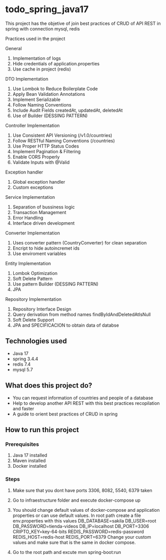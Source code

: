 # todo_spring_java17
This project has the objetive of join best practices of CRUD of API REST
in spring with connection mysql, redis

Practices used in the project

General
1. Implementation of logs
2. Hide credentials of application.properties
3. Use cache in project (redis)

DTO Implementation
1. Use Lombok to Reduce Boilerplate Code
2. Apply Bean Validation Annotations
3. Implement Serializable
4. Follow Naming Conventions
5. Include Audit Fields createdAt, updatedAt, deletedAt
6. Use of Builder (DESSING PATTERN)

Controller Implementation

1. Use Consistent API Versioning (/v1.0/countries)
2. Follow RESTful Naming Conventions (/countries)
3. Use Proper HTTP Status Codes
4. Implement Pagination & Filtering
6. Enable CORS Properly
7. Validate Inputs with @Valid

Exception handler
1. Global exception handler
2. Custom exceptions

Service Implementation
1. Separation of bussiness logic
2. Transaction Management
3. Error Handling
4. Interface driven development

Converter Implementation
1. Uses converter pattern (CountryConverter) for clean separation
2. Encript to hide autoincremet ids
3. Use enviroment variables

Entity Implementation
1. Lombok Optimization
2. Soft Delete Pattern
3. Use pattern Builder (DESSING PATTERN)
4. JPA

Repository Implementation
1. Repository Interface Design
2. Query derivation from method names findByIdAndDeletedAtIsNull
3. Soft Delete Support
4. JPA and SPECIFICACION to obtain data of databse

## Technologies used
- Java 17
- spring 3.4.4
- redis 7.4
- mysql 5.7
## What does this project do?
- You can request information of countries and people of a database
- Help to develop another API REST with this best practices recopilation and faster
- A guide to orient best practices of CRUD in spring
## How to run this project
### Prerequisites
1. Java 17 installed
2. Maven installed
3. Docker installed
### Steps
1. Make sure that you dont have ports 3306, 8082, 5540, 6379 taken
2. Go to infraestructure folder and execute docker-compose up
3. You should change default values of docker-compose and application properties or can use default values. In root path create a file env.properties with this values 
DB_DATABASE=sakila
DB_USER=root
DB_PASSWORD=tienda-videos
DB_IP=localhost
DB_PORT=3306
CRIPTO_KEY=key-64-bits
REDIS_PASSWORD=redis-password
REDIS_HOST=redis-host
REDIS_PORT=6379
Change your custom values and make sure that is the same in docker compose.

3. Go to the root path and excute mvn spring-boot:run